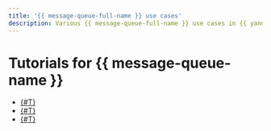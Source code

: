 ```yaml
---
title: '{{ message-queue-full-name }} use cases'
description: Various {{ message-queue-full-name }} use cases in {{ yandex-cloud }}.
---
```


# Tutorials for {{ message-queue-name }}

* [{#T}](./video-converting-queue.md)
* [{#T}](./autoscale-monitoring.md)
* [{#T}](./serverless-trigger-budget-queue-vm-tg.md)
